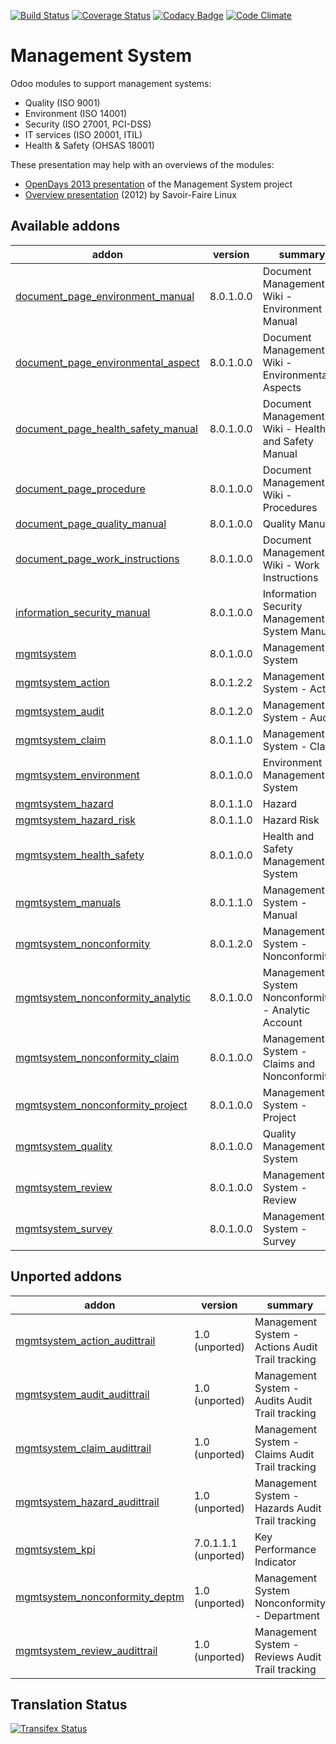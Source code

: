[![Build Status](https://travis-ci.org/OCA/management-system.svg?branch=8.0)](https://travis-ci.org/OCA/management-system)
[![Coverage Status](https://coveralls.io/repos/OCA/management-system/badge.svg?branch=8.0)](https://coveralls.io/r/OCA/management-system?branch=8.0)
[![Codacy Badge](https://www.codacy.com/project/badge/88b8a3c69bda435581ea4b4f7850d7c2)](https://www.codacy.com/app/OCA/management-system)
[![Code Climate](https://codeclimate.com/github/OCA/management-system/badges/gpa.svg)](https://codeclimate.com/github/OCA/management-system)

# Management System

Odoo modules to support management systems:

* Quality (ISO 9001)
* Environment (ISO 14001)
* Security (ISO 27001, PCI-DSS)
* IT services (ISO 20001, ITIL)
* Health & Safety (OHSAS 18001)

These presentation may help with an overviews of the modules:

* [OpenDays 2013 presentation](http://www.slideshare.net/max3903/iso-anmanagement-systemswithopenerpena) of the Management System project
* [Overview presentation](http://www.slideshare.net/max3903/openerp-management-system-modules) (2012) by Savoir-Faire Linux

[//]: # (addons)
Available addons
----------------
addon | version | summary
--- | --- | ---
[document_page_environment_manual](document_page_environment_manual/) | 8.0.1.0.0 | Document Management - Wiki - Environment Manual
[document_page_environmental_aspect](document_page_environmental_aspect/) | 8.0.1.0.0 | Document Management - Wiki - Environmental Aspects
[document_page_health_safety_manual](document_page_health_safety_manual/) | 8.0.1.0.0 | Document Management - Wiki - Health and Safety Manual
[document_page_procedure](document_page_procedure/) | 8.0.1.0.0 | Document Management - Wiki - Procedures
[document_page_quality_manual](document_page_quality_manual/) | 8.0.1.0.0 | Quality Manual
[document_page_work_instructions](document_page_work_instructions/) | 8.0.1.0.0 | Document Management - Wiki - Work Instructions
[information_security_manual](information_security_manual/) | 8.0.1.0.0 | Information Security Management System Manual
[mgmtsystem](mgmtsystem/) | 8.0.1.0.0 | Management System
[mgmtsystem_action](mgmtsystem_action/) | 8.0.1.2.2 | Management System - Action
[mgmtsystem_audit](mgmtsystem_audit/) | 8.0.1.2.0 | Management System - Audit
[mgmtsystem_claim](mgmtsystem_claim/) | 8.0.1.1.0 | Management System - Claim
[mgmtsystem_environment](mgmtsystem_environment/) | 8.0.1.0.0 | Environment Management System
[mgmtsystem_hazard](mgmtsystem_hazard/) | 8.0.1.1.0 | Hazard
[mgmtsystem_hazard_risk](mgmtsystem_hazard_risk/) | 8.0.1.1.0 | Hazard Risk
[mgmtsystem_health_safety](mgmtsystem_health_safety/) | 8.0.1.0.0 | Health and Safety Management System
[mgmtsystem_manuals](mgmtsystem_manuals/) | 8.0.1.1.0 | Management System - Manual
[mgmtsystem_nonconformity](mgmtsystem_nonconformity/) | 8.0.1.2.0 | Management System - Nonconformity
[mgmtsystem_nonconformity_analytic](mgmtsystem_nonconformity_analytic/) | 8.0.1.0.0 | Management System Nonconformity - Analytic Account
[mgmtsystem_nonconformity_claim](mgmtsystem_nonconformity_claim/) | 8.0.1.0.0 | Management System - Claims and Nonconformities
[mgmtsystem_nonconformity_project](mgmtsystem_nonconformity_project/) | 8.0.1.0.0 | Management System - Project
[mgmtsystem_quality](mgmtsystem_quality/) | 8.0.1.0.0 | Quality Management System
[mgmtsystem_review](mgmtsystem_review/) | 8.0.1.0.0 | Management System - Review
[mgmtsystem_survey](mgmtsystem_survey/) | 8.0.1.0.0 | Management System - Survey

Unported addons
---------------
addon | version | summary
--- | --- | ---
[mgmtsystem_action_audittrail](mgmtsystem_action_audittrail/) | 1.0 (unported) | Management System - Actions Audit Trail tracking
[mgmtsystem_audit_audittrail](mgmtsystem_audit_audittrail/) | 1.0 (unported) | Management System - Audits Audit Trail tracking
[mgmtsystem_claim_audittrail](mgmtsystem_claim_audittrail/) | 1.0 (unported) | Management System - Claims Audit Trail tracking
[mgmtsystem_hazard_audittrail](mgmtsystem_hazard_audittrail/) | 1.0 (unported) | Management System - Hazards Audit Trail tracking
[mgmtsystem_kpi](mgmtsystem_kpi/) | 7.0.1.1.1 (unported) | Key Performance Indicator
[mgmtsystem_nonconformity_deptm](mgmtsystem_nonconformity_deptm/) | 1.0 (unported) | Management System Nonconformity - Department
[mgmtsystem_review_audittrail](mgmtsystem_review_audittrail/) | 1.0 (unported) | Management System - Reviews Audit Trail tracking

[//]: # (end addons)

Translation Status
------------------
[![Transifex Status](https://www.transifex.com/projects/p/OCA-management-system-8-0/chart/image_png)](https://www.transifex.com/projects/p/OCA-management-system-8-0)
